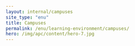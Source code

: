 ```yaml
---
layout: internal/campuses
site_type: "enu"
title: Campuses
permalink: /enu/learning-environment/campuses/
hero: /img/apc/content/hero-7.jpg
---
```


<!--- This child document initializes the page in Jekyll. -->